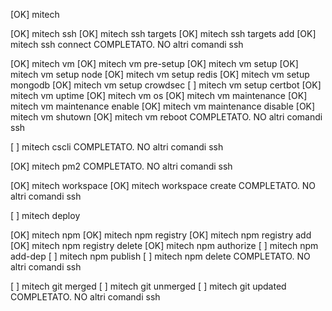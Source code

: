 [OK] mitech


[OK] mitech ssh
[OK] mitech ssh targets
[OK] mitech ssh targets add
[OK] mitech ssh connect
COMPLETATO. NO altri comandi ssh

[OK] mitech vm
[OK] mitech vm pre-setup 
[OK] mitech vm setup
[OK] mitech vm setup node
[OK] mitech vm setup redis
[OK] mitech vm setup mongodb
[OK] mitech vm setup crowdsec
[  ] mitech vm setup certbot
[OK] mitech vm uptime
[OK] mitech vm os
[OK] mitech vm maintenance
[OK] mitech vm maintenance enable
[OK] mitech vm maintenance disable
[OK] mitech vm shutown
[OK] mitech vm reboot
COMPLETATO. NO altri comandi ssh

[  ] mitech cscli
COMPLETATO. NO altri comandi ssh

[OK] mitech pm2
COMPLETATO. NO altri comandi ssh

[OK] mitech workspace
[OK] mitech workspace create
COMPLETATO. NO altri comandi ssh


[  ] mitech deploy


[OK] mitech npm
[OK] mitech npm registry
[OK] mitech npm registry add
[OK] mitech npm registry delete
[OK] mitech npm authorize
[  ] mitech npm add-dep
[  ] mitech npm publish
[  ] mitech npm delete
COMPLETATO. NO altri comandi ssh

[  ] mitech git merged
[  ] mitech git unmerged
[  ] mitech git updated
COMPLETATO. NO altri comandi ssh
